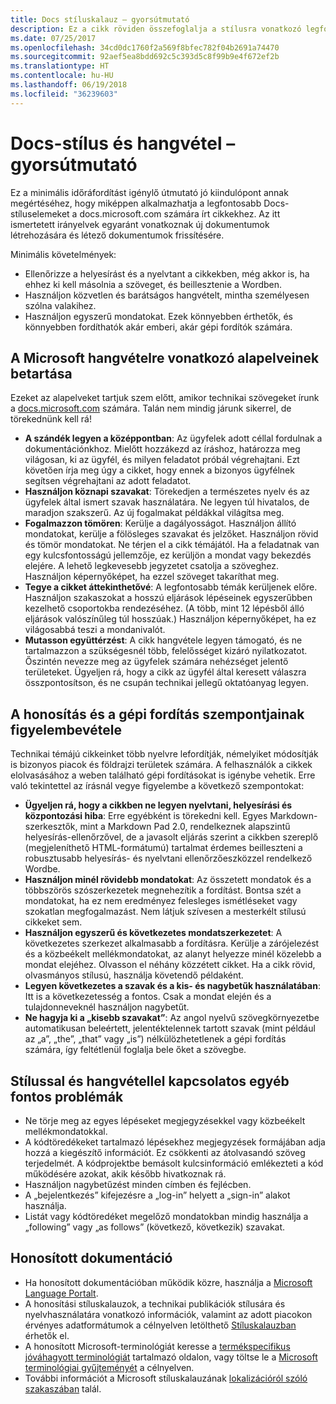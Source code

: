 ```yaml
---
title: Docs stíluskalauz – gyorsútmutató
description: Ez a cikk röviden összefoglalja a stílusra vonatkozó legfontosabb megfontolásokat a docs.microsoft.com-on való közreműködés megkezdéséhez.
ms.date: 07/25/2017
ms.openlocfilehash: 34cd0dc1760f2a569f8bfec782f04b2691a74470
ms.sourcegitcommit: 92aef5ea8bdd692c5c393d5c8f99b9e4f672ef2b
ms.translationtype: HT
ms.contentlocale: hu-HU
ms.lasthandoff: 06/19/2018
ms.locfileid: "36239603"
---
```

# <a name="docs-style-and-voice-quick-start"></a>Docs-stílus és hangvétel – gyorsútmutató

Ez a minimális időráfordítást igénylő útmutató jó kiindulópont annak megértéséhez, hogy miképpen alkalmazhatja a legfontosabb Docs-stíluselemeket a docs.microsoft.com számára írt cikkekhez. Az itt ismertetett irányelvek egyaránt vonatkoznak új dokumentumok létrehozására és létező dokumentumok frissítésére.

Minimális követelmények:

- Ellenőrizze a helyesírást és a nyelvtant a cikkekben, még akkor is, ha ehhez ki kell másolnia a szöveget, és beillesztenie a Wordben.
- Használjon közvetlen és barátságos hangvételt, mintha személyesen szólna valakihez.
- Használjon egyszerű mondatokat. Ezek könnyebben érthetők, és könnyebben fordíthatók akár emberi, akár gépi fordítók számára.

## <a name="use-the-microsoft-voice-principles"></a>A Microsoft hangvételre vonatkozó alapelveinek betartása

Ezeket az alapelveket tartjuk szem előtt, amikor technikai szövegeket írunk a [docs.microsoft.com](https://docs.microsoft.com) számára. Talán nem mindig járunk sikerrel, de törekednünk kell rá!

- **A szándék legyen a középpontban**: Az ügyfelek adott céllal fordulnak a dokumentációnkhoz. Mielőtt hozzákezd az íráshoz, határozza meg világosan, ki az ügyfél, és milyen feladatot próbál végrehajtani. Ezt követően írja meg úgy a cikket, hogy ennek a bizonyos ügyfélnek segítsen végrehajtani az adott feladatot.
- **Használjon köznapi szavakat**: Törekedjen a természetes nyelv és az ügyfelek által ismert szavak használatára. Ne legyen túl hivatalos, de maradjon szakszerű. Az új fogalmakat példákkal világítsa meg.
- **Fogalmazzon tömören**: Kerülje a dagályosságot. Használjon állító mondatokat, kerülje a fölösleges szavakat és jelzőket. Használjon rövid és tömör mondatokat. Ne térjen el a cikk témájától. Ha a feladatnak van egy kulcsfontosságú jellemzője, ez kerüljön a mondat vagy bekezdés elejére. A lehető legkevesebb jegyzetet csatolja a szöveghez. Használjon képernyőképet, ha ezzel szöveget takaríthat meg.
- **Tegye a cikket áttekinthetővé**: A legfontosabb témák kerüljenek előre. Használjon szakaszokat a hosszú eljárások lépéseinek egyszerűbben kezelhető csoportokba rendezéséhez. (A több, mint 12 lépésből álló eljárások valószínűleg túl hosszúak.) Használjon képernyőképet, ha ez világosabbá teszi a mondanivalót.
- **Mutasson együttérzést**: A cikk hangvétele legyen támogató, és ne tartalmazzon a szükségesnél több, felelősséget kizáró nyilatkozatot. Őszintén nevezze meg az ügyfelek számára nehézséget jelentő területeket. Ügyeljen rá, hogy a cikk az ügyfél által keresett válaszra összpontosítson, és ne csupán technikai jellegű oktatóanyag legyen.

## <a name="consider-localization-and-machine-translation"></a>A honosítás és a gépi fordítás szempontjainak figyelembevétele

Technikai témájú cikkeinket több nyelvre lefordítják, némelyiket módosítják is bizonyos piacok és földrajzi területek számára. A felhasználók a cikkek elolvasásához a weben található gépi fordításokat is igénybe vehetik. Erre való tekintettel az írásnál vegye figyelembe a következő szempontokat:

- **Ügyeljen rá, hogy a cikkben ne legyen nyelvtani, helyesírási és központozási hiba**: Erre egyébként is törekedni kell. Egyes Markdown-szerkesztők, mint a Markdown Pad 2.0, rendelkeznek alapszintű helyesírás-ellenőrzővel, de a javasolt eljárás szerint a cikkben szereplő (megjeleníthető HTML-formátumú) tartalmat érdemes beilleszteni a robusztusabb helyesírás- és nyelvtani ellenőrzőeszközzel rendelkező Wordbe.
- **Használjon minél rövidebb mondatokat**: Az összetett mondatok és a többszörös szószerkezetek megnehezítik a fordítást. Bontsa szét a mondatokat, ha ez nem eredményez felesleges ismétléseket vagy szokatlan megfogalmazást. Nem látjuk szívesen a mesterkélt stílusú cikkeket sem.
- **Használjon egyszerű és következetes mondatszerkezetet**: A következetes szerkezet alkalmasabb a fordításra. Kerülje a zárójelezést és a közbeékelt mellékmondatokat, az alanyt helyezze minél közelebb a mondat elejéhez. Olvasson el néhány közzétett cikket. Ha a cikk rövid, olvasmányos stílusú, használja követendő példaként.
- **Legyen következetes a szavak és a kis- és nagybetűk használatában**: Itt is a következetesség a fontos. Csak a mondat elején és a tulajdonneveknél használjon nagybetűt.
- **Ne hagyja ki a „kisebb szavakat”**: Az angol nyelvű szövegkörnyezetbe automatikusan beleértett, jelentéktelennek tartott szavak (mint például az „a”, „the”, „that” vagy „is”) nélkülözhetetlenek a gépi fordítás számára, így feltétlenül foglalja bele őket a szövegbe.

## <a name="other-style-and-voice-issues-to-watch-for"></a>Stílussal és hangvétellel kapcsolatos egyéb fontos problémák

- Ne törje meg az egyes lépéseket megjegyzésekkel vagy közbeékelt mellékmondatokkal.
- A kódtöredékeket tartalmazó lépésekhez megjegyzések formájában adja hozzá a kiegészítő információt. Ez csökkenti az átolvasandó szöveg terjedelmét. A kódprojektbe bemásolt kulcsinformáció emlékezteti a kód működésére azokat, akik később hivatkoznak rá.
- Használjon nagybetűzést minden címben és fejlécben.
- A „bejelentkezés” kifejezésre a „log-in” helyett a „sign-in” alakot használja.
- Listát vagy kódtöredéket megelőző mondatokban mindig használja a „following” vagy „as follows” (következő, következik) szavakat.

## <a name="localized-documentation"></a>Honosított dokumentáció

- Ha honosított dokumentációban működik közre, használja a [Microsoft Language Portalt](https://www.microsoft.com/Language/Default.aspx).
- A honosítási stíluskalauzok, a technikai publikációk stílusára és nyelvhasználatára vonatkozó információk, valamint az adott piacokon érvényes adatformátumok a célnyelven letölthető [Stíluskalauzban](https://www.microsoft.com/Language/StyleGuides) érhetők el.
- A honosított Microsoft-terminológiát keresse a [termékspecifikus jóváhagyott terminológiát](https://www.microsoft.com/Language/Default.aspx) tartalmazó oldalon, vagy töltse le a [Microsoft terminológiai gyűjteményét](https://www.microsoft.com/Language/Terminology.aspx) a célnyelven.
- További információt a Microsoft stíluskalauzának [lokalizációról szóló szakaszában](https://docs.microsoft.com/style-guide/global-communications/) talál.
